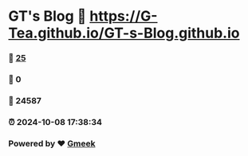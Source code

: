 # GT's Blog :link: https://G-Tea.github.io/GT-s-Blog.github.io 
### :page_facing_up: [25](https://G-Tea.github.io/GT-s-Blog.github.io/tag.html) 
### :speech_balloon: 0 
### :hibiscus: 24587 
### :alarm_clock: 2024-10-08 17:38:34 
### Powered by :heart: [Gmeek](https://github.com/Meekdai/Gmeek)
